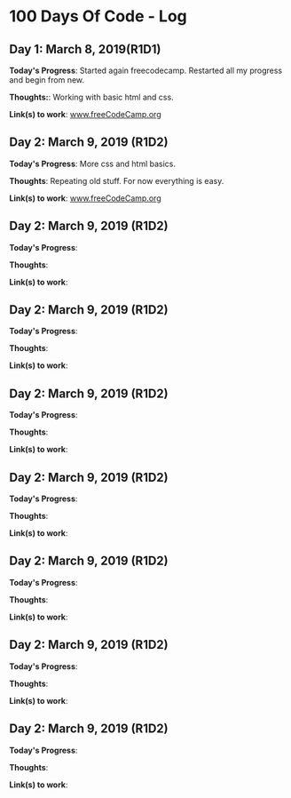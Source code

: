 # 100 Days Of Code - Log

## Day 1: March 8, 2019(R1D1)

**Today's Progress**: Started again freecodecamp. Restarted all my progress and begin from new.

**Thoughts:**: Working with basic html and css.

**Link(s) to work**: www.freeCodeCamp.org 

## Day 2: March 9, 2019 (R1D2)

**Today's Progress**: More css and html basics.

**Thoughts**: Repeating old stuff. For now everything is easy.

**Link(s) to work**: www.freeCodeCamp.org

## Day 2: March 9, 2019 (R1D2)

**Today's Progress**:

**Thoughts**:

**Link(s) to work**:

## Day 2: March 9, 2019 (R1D2)

**Today's Progress**:

**Thoughts**:

**Link(s) to work**:

## Day 2: March 9, 2019 (R1D2)

**Today's Progress**:

**Thoughts**:

**Link(s) to work**:

## Day 2: March 9, 2019 (R1D2)

**Today's Progress**:

**Thoughts**:

**Link(s) to work**:

## Day 2: March 9, 2019 (R1D2)

**Today's Progress**:

**Thoughts**:

**Link(s) to work**:

## Day 2: March 9, 2019 (R1D2)

**Today's Progress**:

**Thoughts**:

**Link(s) to work**:

## Day 2: March 9, 2019 (R1D2)

**Today's Progress**:

**Thoughts**:

**Link(s) to work**:





